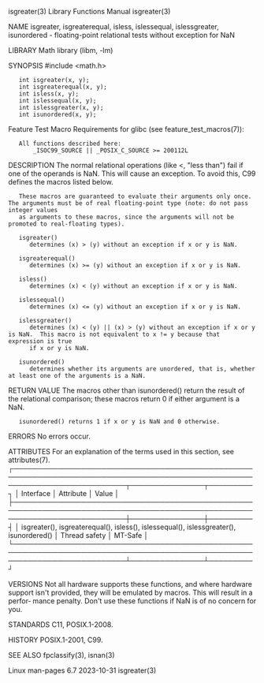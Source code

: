 isgreater(3)							   Library Functions Manual							  isgreater(3)

NAME
       isgreater, isgreaterequal, isless, islessequal, islessgreater, isunordered - floating-point relational tests without exception for NaN

LIBRARY
       Math library (libm, -lm)

SYNOPSIS
       #include <math.h>

       int isgreater(x, y);
       int isgreaterequal(x, y);
       int isless(x, y);
       int islessequal(x, y);
       int islessgreater(x, y);
       int isunordered(x, y);

   Feature Test Macro Requirements for glibc (see feature_test_macros(7)):

	   All functions described here:
	       _ISOC99_SOURCE || _POSIX_C_SOURCE >= 200112L

DESCRIPTION
       The  normal  relational operations (like <, "less than") fail if one of the operands is NaN.  This will cause an exception.  To avoid this, C99 defines
       the macros listed below.

       These macros are guaranteed to evaluate their arguments only once.  The arguments must be of real floating-point type (note: do not pass integer values
       as arguments to these macros, since the arguments will not be promoted to real-floating types).

       isgreater()
	      determines (x) > (y) without an exception if x or y is NaN.

       isgreaterequal()
	      determines (x) >= (y) without an exception if x or y is NaN.

       isless()
	      determines (x) < (y) without an exception if x or y is NaN.

       islessequal()
	      determines (x) <= (y) without an exception if x or y is NaN.

       islessgreater()
	      determines (x) < (y) || (x) > (y) without an exception if x or y is NaN.	This macro is not equivalent to x != y because that expression is true
	      if x or y is NaN.

       isunordered()
	      determines whether its arguments are unordered, that is, whether at least one of the arguments is a NaN.

RETURN VALUE
       The macros other than isunordered() return the result of the relational comparison; these macros return 0 if either argument is a NaN.

       isunordered() returns 1 if x or y is NaN and 0 otherwise.

ERRORS
       No errors occur.

ATTRIBUTES
       For an explanation of the terms used in this section, see attributes(7).
       ┌───────────────────────────────────────────────────────────────────────────────────────────────────────────────────────────┬───────────────┬─────────┐
       │ Interface														   │ Attribute	   │ Value   │
       ├───────────────────────────────────────────────────────────────────────────────────────────────────────────────────────────┼───────────────┼─────────┤
       │ isgreater(), isgreaterequal(), isless(), islessequal(), islessgreater(), isunordered()					   │ Thread safety │ MT-Safe │
       └───────────────────────────────────────────────────────────────────────────────────────────────────────────────────────────┴───────────────┴─────────┘

VERSIONS
       Not all hardware supports these functions, and where hardware support isn't provided, they will be emulated by macros.  This will result in  a  perfor‐
       mance penalty.  Don't use these functions if NaN is of no concern for you.

STANDARDS
       C11, POSIX.1-2008.

HISTORY
       POSIX.1-2001, C99.

SEE ALSO
       fpclassify(3), isnan(3)

Linux man-pages 6.7							  2023-10-31								  isgreater(3)
